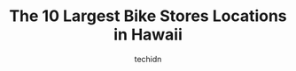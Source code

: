 ---
layout: ampstory
image: https://i0.wp.com/paketmu.com/wp-content/uploads/2023/06/the-bike-shop-kailua-0-in-hawaii-1686371564.jpeg?resize=640,853
author: techidn
featured: false
description: Explore the diverse Bike Store scene in Hawaii, home to an incredible selection of 10 establishments catering to every taste. Whether youre in search of iconic favorites or undiscovered tre
title: The 10 Largest Bike Stores Locations in Hawaii
cover:
   title: The 10 Largest Bike Stores Locations in Hawaii
   subtitle: RICKPATE
   background: https://paketmu.com/wp-content/uploads/2023/06/the-bike-shop-kailua-0-in-hawaii-1686371564.jpeg

pages: 
 - layout: thirds
   top: <h1>#1 BIKEFACTORY Hawaii</h1>
   bottom: "<p>The service from start to finish was just amazing! We initially brought in our electric bike to get some help replacing a flat tire. When we came to pick up the bike from</p>"
   background: https://paketmu.com/wp-content/uploads/2023/06/the-bike-shop-kailua-1-in-hawaii-1686371565.png
   backgroundblur: true
 - layout: thirds
   top: <h1>#2 BIKEFACTORY Hawaii</h1>
   bottom: "<p>Hooked my little guy up with an awesome Trek. Beware not all bikes will be ready to take home same day and may need to be ordered. They change out flat tires crazy fast.</p>"
   background: https://paketmu.com/wp-content/uploads/2023/06/the-bike-shop-kailua-2-in-hawaii-1686371567.jpeg
   cta:
      link: https://paketmu.com/the-10-largest-bike-stores-locations-in-hawaii/
      text: The 10 Largest Bike Stores Locations in Hawaii
 - layout: thirds
   top: <h1>#3 McCully Bicycle & Sporting Goods</h1>
   bottom: "<p>This store has it all! Ive been getting more into marine sports as a hobby and was surprised at the unexpected aisles of fishing gear. The customer service was amazing</p>"
   background: https://paketmu.com/wp-content/uploads/2023/06/the-bike-shop-kailua-3-in-hawaii-1686371568.jpeg
   cta:
      link: https://paketmu.com/the-10-largest-bike-stores-locations-in-hawaii/
      text: The 10 Largest Bike Stores Locations in Hawaii
 - layout: thirds
   top: <h1>#4 Krank Cycles</h1>
   bottom: "<p>1120 Makawao Ave, Makawao, HI 96768, United States</p>"
   background: https://images.unsplash.com/photo-1509114397022-ed747cca3f65?ixlib=rb-4.0.3&ixid=MnwxMjA3fDB8MHxwaG90by1wYWdlfHx8fGVufDB8fHx8&auto=format&fit=crop&w=640&h=853&q=80
   cta:
      link: https://paketmu.com/the-10-largest-bike-stores-locations-in-hawaii/
      text: The 10 Largest Bike Stores Locations in Hawaii
 - layout: thirds
   top: <h1>#5 Bike Works Kona</h1>
   bottom: "<p>75-5660 Kopiko St, Kailua-Kona, HI 96740, United States</p>"
   background: https://images.unsplash.com/photo-1564951434112-64d74cc2a2d7?ixlib=rb-4.0.3&ixid=MnwxMjA3fDB8MHxwaG90by1wYWdlfHx8fGVufDB8fHx8&auto=format&fit=crop&w=640&h=853&q=80
   cta:
      link: https://paketmu.com/the-10-largest-bike-stores-locations-in-hawaii/
      text: The 10 Largest Bike Stores Locations in Hawaii
 - layout: thirds
   top: <h1>#6 The Bike Shop - Honolulu</h1>
   bottom: "<p>1149 S King St, Honolulu, HI 96814, United States</p>"
   background: https://images.unsplash.com/photo-1462556791646-c201b8241a94?ixlib=rb-4.0.3&ixid=MnwxMjA3fDB8MHxwaG90by1wYWdlfHx8fGVufDB8fHx8&auto=format&fit=crop&w=640&h=853&q=80
   cta:
      link: https://paketmu.com/the-10-largest-bike-stores-locations-in-hawaii/
      text: The 10 Largest Bike Stores Locations in Hawaii
 - layout: thirds
   top: <h1>#7 The Bike Shop - Kailua</h1>
   bottom: "<p>767 Kailua Rd, Kailua, HI 96734, United States</p>"
   background: https://plus.unsplash.com/premium_photo-1664640458616-3c74f8cb4589?ixlib=rb-4.0.3&ixid=MnwxMjA3fDB8MHxwaG90by1wYWdlfHx8fGVufDB8fHx8&auto=format&fit=crop&w=640&h=853&q=80
   cta:
      link: https://paketmu.com/the-10-largest-bike-stores-locations-in-hawaii/
      text: The 10 Largest Bike Stores Locations in Hawaii
 - layout: thirds
   middle: Continue reading...
   background: https://images.unsplash.com/photo-1533735380053-eb8d0759b24a?ixlib=rb-4.0.3&ixid=MnwxMjA3fDB8MHxwaG90by1wYWdlfHx8fGVufDB8fHx8&auto=format&fit=crop&w=640&h=853&q=80
   cta:
      link: https://paketmu.com/the-10-largest-bike-stores-locations-in-hawaii/
      text: The 10 Largest Bike Stores Locations in Hawaii
      
---